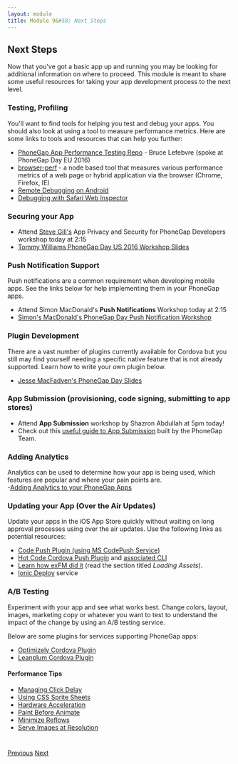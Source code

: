 ```yaml
---
layout: module
title: Module 9&#58; Next Steps
---
```


## Next Steps
Now that you've got a basic app up and running you may be looking for additional information on where to proceed. This module is meant to share some useful resources for taking your app development process to the next level.

### Testing, Profiling
You'll want to find tools for helping you test and debug your apps. You should also look at using a tool to measure performance metrics. Here are some
links to tools and resources that can help you further:

  - [PhoneGap App Performance Testing Repo](https://github.com/blefebvre/pg-app-perf) - Bruce Lefebvre (spoke at PhoneGap Day EU 2016)
  - [browser-perf](https://github.com/axemclion/browser-perf) - a node based tool that measures various performance metrics of a web page or hybrid application via the browser (Chrome, Firefox, IE)
  - [Remote Debugging on Android](http://geeklearning.io/apache-cordova-and-remote-debugging-on-android/)
  - [Debugging with Safari Web Inspector](http://phonegap-tips.com/articles/debugging-ios-phonegap-apps-with-safaris-web-inspector.html)

### Securing your App
- Attend [Steve Gill's](https://twitter.com/stevesgill) App Privacy and Security for PhoneGap Developers workshop today at 2:15
- [Tommy Williams PhoneGap Day US 2016 Workshop Slides](http://devgeeks.github.io/pixfor-vulnerable/assets/player/KeynoteDHTMLPlayer.html)

### Push Notification Support
Push notifications are a common requirement when developing mobile apps. See the links below for help implementing them in your PhoneGap apps.
- Attend Simon MacDonald's **Push Notifications** Workshop today at 2:15
- [Simon's MacDonald's PhoneGap Day Push Notification Workshop](http://macdonst.github.io/push-workshop/)

### Plugin Development  
There are a vast number of plugins currently available for Cordova but you still may find yourself needing a specific native feature that is not already
  supported. Learn how to write your own plugin below.

- [Jesse MacFadyen's PhoneGap Day Slides](http://purplecabbage.github.io/slides/pgd16Plugins/index.html)

### App Submission (provisioning, code signing, submitting to app stores)
- Attend **App Submission** workshop by Shazron Abdullah at 5pm today!
- Check out this [useful guide to App Submission](https://github.com/timkim/phonegap-day-workshop-app-submission/wiki) built by the PhoneGap Team.  

### Adding Analytics
Analytics can be used to determine how your app is being used, which features are popular and where your pain points are.  
-[Adding Analytics to your PhoneGap Apps](http://phonegap.com/blog/2015/08/18/adding-analytics-to-your-phonegap-app/)

### Updating your App (Over the Air Updates)
Update your apps in the iOS App Store quickly without waiting on long approval processes using over the air updates. Use the following links as potential resources:

- [Code Push Plugin (using MS CodePush Service)](https://www.npmjs.com/package/cordova-plugin-code-push)
- [Hot Code Cordova Push Plugin](https://www.npmjs.com/package/cordova-plugin-code-push) and [associated CLI](https://www.npmjs.com/package/cordova-hot-code-push-cli)     
- [Learn how exFM did it](http://phonegap.com/blog/2013/04/23/story-behind-exfm/) (read the section titled *Loading Assets*).        
- [Ionic Deploy](http://docs.ionic.io/docs/deploy-from-scratch) service

### A/B Testing
Experiment with your app and see what works best. Change colors, layout, images, marketing copy or whatever you want to test to
  understand the impact of the change by using an A/B testing service.

Below are some plugins for services supporting PhoneGap apps:  

- [Optimizely Cordova Plugin](https://github.com/optimizely/optimizely-cordova-plugin)
- [Leanplum Cordova Plugin](https://github.com/Telerik-Verified-Plugins/Leanplum/blob/master/doc/index.md)

#### Performance Tips
+ [Managing Click Delay](guides/managing-click-delay.html)
+ [Using CSS Sprite Sheets](guides/perf-tip-css-sprite-sheets.html)
+ [Hardware Acceleration](guides/perf-tip-hardware-acceleration.html)
+ [Paint Before Animate](guides/perf_tip_paint_before_you_animate.html)
+ [Minimize Reflows](guides/perf-tip-minimize-reflows.html)
+ [Serve Images at Resolution](guides/perf-tip-serve-images-at-resolution.html)

<div class="row" style="margin-top:40px;">
<div class="col-sm-12">
<a href="lesson8.html" class="btn btn-default"><i class="glyphicon glyphicon-chevron-left"></i> Previous</a>
<a href="lesson10.html" class="btn btn-default pull-right">Next <i class="glyphicon
glyphicon-chevron-right"></i></a>

</div>
</div>
